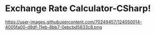 ﻿# Exchange Rate Calculator-CSharp!
 https://user-images.githubusercontent.com/70249457/124050014-4005fa00-d9df-11eb-8bb7-0ebcbd5833c8.png

